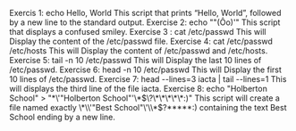 Exercis 1: echo Hello, World This script that prints “Hello, World”, followed by a new line to the standard output.
Exercise 2: echo "\"(Ôo)'" This script that displays a confused smiley.
Exercise 3 : cat /etc/passwd This will Display the content of the /etc/passwd file.
Exercise 4: cat /etc/passwd /etc/hosts This will Display the content of /etc/passwd and /etc/hosts.
Exercise 5: tail -n 10 /etc/passwd This will Display the last 10 lines of /etc/passwd.
Exercise 6: head -n 10 /etc/passwd This will Display the first 10 lines of /etc/passwd.
Exercise 7: head --lines=3 iacta | tail --lines=1 This will displays the third line of the file iacta.
Exercise 8: echo "Holberton School" > "\*\\\'\"Holberton School\"\'\\\*$\?\*\*\*\*\*:)" This script will create a file named exactly \*\\'"Best School"\'\\*$\?\*\*\*\*\*:) containing the text Best School ending by a new line.
